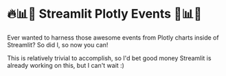# 🔥📊📣 Streamlit Plotly Events 📣📊🔥
Ever wanted to harness those awesome events from Plotly charts inside of Streamlit?  So did I, so now you can!

This is relatively trivial to accomplish, so I'd bet good money Streamlit is already working on this, but I can't wait :)